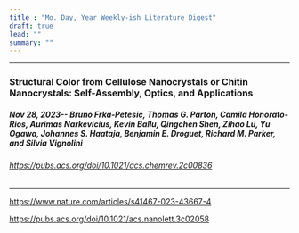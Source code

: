 ```yaml
---
title : "Mo. Day, Year Weekly-ish Literature Digest"
draft: true
lead: ""
summary: ""
---
```


------
### Structural Color from Cellulose Nanocrystals or Chitin Nanocrystals: Self-Assembly, Optics, and Applications

##### *Nov 28, 2023-- Bruno Frka-Petesic, Thomas G. Parton, Camila Honorato-Rios, Aurimas  Narkevicius, Kevin Ballu, Qingchen Shen, Zihao Lu, Yu Ogawa, Johannes S. Haataja, Benjamin E. Droguet, Richard M. Parker, and Silvia Vignolini*

###### https://pubs.acs.org/doi/10.1021/acs.chemrev.2c00836

------

https://www.nature.com/articles/s41467-023-43667-4

https://pubs.acs.org/doi/10.1021/acs.nanolett.3c02058
